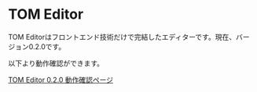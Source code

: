 # TOM Editor

TOM Editorはフロントエンド技術だけで完結したエディターです。現在、バージョン0.2.0です。

以下より動作確認ができます。

[TOM Editor 0.2.0 動作確認ページ](https://tomomoss.github.io/tom-editor/)
